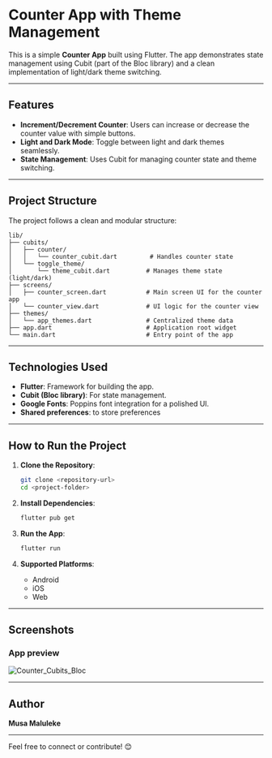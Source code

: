# Counter App with Theme Management

This is a simple **Counter App** built using Flutter. The app demonstrates state management using Cubit (part of the Bloc library) and a clean implementation of light/dark theme switching.

---

## **Features**

- **Increment/Decrement Counter**: Users can increase or decrease the counter value with simple buttons.
- **Light and Dark Mode**: Toggle between light and dark themes seamlessly.
- **State Management**: Uses Cubit for managing counter state and theme switching.

---

## **Project Structure**

The project follows a clean and modular structure:

```
lib/
├── cubits/
│   ├── counter/
│   │   └── counter_cubit.dart         # Handles counter state
│   └── toggle_theme/
│       └── theme_cubit.dart          # Manages theme state (light/dark)
├── screens/
│   ├── counter_screen.dart           # Main screen UI for the counter app
│   └── counter_view.dart             # UI logic for the counter view
├── themes/
│   └── app_themes.dart               # Centralized theme data
├── app.dart                          # Application root widget
└── main.dart                         # Entry point of the app
```

---

## **Technologies Used**

- **Flutter**: Framework for building the app.
- **Cubit (Bloc library)**: For state management.
- **Google Fonts**: Poppins font integration for a polished UI.
- **Shared preferences**: to store preferences

---

## **How to Run the Project**

1. **Clone the Repository**:
   ```bash
   git clone <repository-url>
   cd <project-folder>
   ```

2. **Install Dependencies**:
   ```bash
   flutter pub get
   ```

3. **Run the App**:
   ```bash
   flutter run
   ```
   
4. **Supported Platforms**:
   - Android
   - iOS
   - Web

---

## **Screenshots**

### App preview
![Counter_Cubits_Bloc](assets/app_preview.gif)

---

## **Author**

**Musa Maluleke**  

---
Feel free to connect or contribute! 😊
